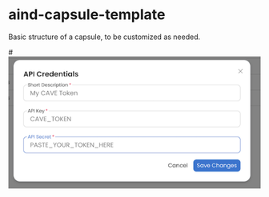 # aind-capsule-template

Basic structure of a capsule, to be customized as needed.

#![test1](workshop2/images/cave_token.png)
